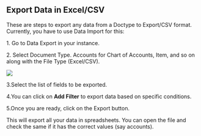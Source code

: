 ## Export Data in Excel/CSV

These are steps to export any data from a Doctype to Export/CSV format. Currently, you have to use Data Import for this:

1\. Go to Data Export in your instance.

2\. Select Document Type. Accounts for Chart of Accounts, Item, and so on along with the File Type (Excel/CSV).

![](https://docs.erpnext.com/files/PL1oDBr.png)

3.Select the list of fields to be exported.

4.You can click on **Add Filter** to export data based on specific conditions.

5.Once you are ready, click on the Export button.

This will export all your data in spreadsheets. You can open the file and check the same if it has the correct values (say accounts).